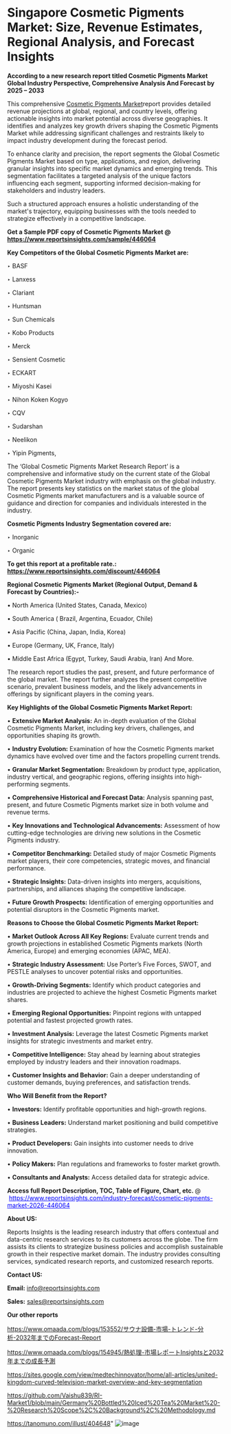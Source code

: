 # Singapore Cosmetic Pigments Market: Size, Revenue Estimates, Regional Analysis, and Forecast Insights

<strong>According to a new research report titled Cosmetic Pigments Market Global Industry Perspective, Comprehensive Analysis And Forecast by 2025 – 2033</strong>

This comprehensive <a href=https://www.reportsinsights.com/sample/446064>Cosmetic Pigments Market</a>report provides detailed revenue projections at global, regional, and country levels, offering actionable insights into market potential across diverse geographies. It identifies and analyzes key growth drivers shaping the Cosmetic Pigments Market while addressing significant challenges and restraints likely to impact industry development during the forecast period.

To enhance clarity and precision, the report segments the Global Cosmetic Pigments Market based on type, applications, and region, delivering granular insights into specific market dynamics and emerging trends. This segmentation facilitates a targeted analysis of the unique factors influencing each segment, supporting informed decision-making for stakeholders and industry leaders.

Such a structured approach ensures a holistic understanding of the market's trajectory, equipping businesses with the tools needed to strategize effectively in a competitive landscape.

<strong>Get a Sample PDF copy of Cosmetic Pigments Market </strong><strong>@<a href=https://www.reportsinsights.com/sample/446064 style=color:#0000ff;> https://www.reportsinsights.com/sample/446064</a></strong></font>

<strong>Key Competitors of the Global Cosmetic Pigments Market are:</strong>

‣ BASF

‣ Lanxess

‣ Clariant

‣ Huntsman

‣ Sun Chemicals

‣ Kobo Products

‣ Merck

‣ Sensient Cosmetic

‣ ECKART

‣ Miyoshi Kasei

‣ Nihon Koken Kogyo

‣ CQV

‣ Sudarshan

‣ Neelikon

‣ Yipin Pigments,

The ‘Global Cosmetic Pigments Market Research Report’ is a comprehensive and informative study on the current state of the Global Cosmetic Pigments Market industry with emphasis on the global industry. The report presents key statistics on the market status of the global Cosmetic Pigments market manufacturers and is a valuable source of guidance and direction for companies and individuals interested in the industry.

<strong>Cosmetic Pigments Industry Segmentation covered are:</strong>

‣ Inorganic

‣ Organic

<strong>To get this report at a profitable rate.: <a href=https://www.reportsinsights.com/discount/446064 style=color:#0000ff;>https://www.reportsinsights.com/discount/446064</a></strong></font>

<strong>Regional Cosmetic Pigments Market (Regional Output, Demand &amp; Forecast by Countries):-</strong>

• North America (United States, Canada, Mexico)

• South America ( Brazil, Argentina, Ecuador, Chile)

• Asia Pacific (China, Japan, India, Korea)

• Europe (Germany, UK, France, Italy)

• Middle East Africa (Egypt, Turkey, Saudi Arabia, Iran) And More.

The research report studies the past, present, and future performance of the global market. The report further analyzes the present competitive scenario, prevalent business models, and the likely advancements in offerings by significant players in the coming years.

<strong>Key Highlights of the Global Cosmetic Pigments Market Report:</strong>

• <strong>Extensive Market Analysis:</strong> An in-depth evaluation of the Global Cosmetic Pigments Market, including key drivers, challenges, and opportunities shaping its growth.

• <strong>Industry Evolution:</strong> Examination of how the Cosmetic Pigments market dynamics have evolved over time and the factors propelling current trends.

• <strong>Granular Market Segmentation:</strong> Breakdown by product type, application, industry vertical, and geographic regions, offering insights into high-performing segments.

• <strong>Comprehensive Historical and Forecast Data:</strong> Analysis spanning past, present, and future Cosmetic Pigments market size in both volume and revenue terms.

• <strong>Key Innovations and Technological Advancements:</strong> Assessment of how cutting-edge technologies are driving new solutions in the Cosmetic Pigments industry.

• <strong>Competitor Benchmarking:</strong> Detailed study of major Cosmetic Pigments market players, their core competencies, strategic moves, and financial performance.

• <strong>Strategic Insights:</strong> Data-driven insights into mergers, acquisitions, partnerships, and alliances shaping the competitive landscape.

• <strong>Future Growth Prospects:</strong> Identification of emerging opportunities and potential disruptors in the Cosmetic Pigments market.

<strong>Reasons to Choose the Global Cosmetic Pigments Market Report:</strong>

• <strong>Market Outlook Across All Key Regions:</strong> Evaluate current trends and growth projections in established Cosmetic Pigments markets (North America, Europe) and emerging economies (APAC, MEA).

• <strong>Strategic Industry Assessment:</strong> Use Porter’s Five Forces, SWOT, and PESTLE analyses to uncover potential risks and opportunities.

• <strong>Growth-Driving Segments:</strong> Identify which product categories and industries are projected to achieve the highest Cosmetic Pigments market shares.

• <strong>Emerging Regional Opportunities:</strong> Pinpoint regions with untapped potential and fastest projected growth rates.

• <strong>Investment Analysis:</strong> Leverage the latest Cosmetic Pigments market insights for strategic investments and market entry.

• <strong>Competitive Intelligence:</strong> Stay ahead by learning about strategies employed by industry leaders and their innovation roadmaps.

• <strong>Customer Insights and Behavior:</strong> Gain a deeper understanding of customer demands, buying preferences, and satisfaction trends.

<strong>Who Will Benefit from the Report?</strong>

• <strong>Investors:</strong> Identify profitable opportunities and high-growth regions.

• <strong>Business Leaders:</strong> Understand market positioning and build competitive strategies.

• <strong>Product Developers:</strong> Gain insights into customer needs to drive innovation.

• <strong>Policy Makers:</strong> Plan regulations and frameworks to foster market growth.

• <strong>Consultants and Analysts:</strong> Access detailed data for strategic advice.
</ul>
<strong>Access full Report Description, TOC, Table of Figure, Chart, etc. </strong>@  <a href=https://www.reportsinsights.com/industry-forecast/cosmetic-pigments-market-2026-446064 style=color:#0000ff;>https://www.reportsinsights.com/industry-forecast/cosmetic-pigments-market-2026-446064</a></font>

<strong><strong>About US</strong>:</strong>

Reports Insights is the leading research industry that offers contextual and data-centric research services to its customers across the globe. The firm assists its clients to strategize business policies and accomplish sustainable growth in their respective market domain. The industry provides consulting services, syndicated research reports, and customized research reports.

<strong>Contact US:</strong>

<p class=""""><b>Email:</b> <a href=mailto:info@reportsinsights.com>info@reportsinsights.com</a></p>
<p class=""""><b>Sales:</b> <a href=mailto:sales@reportsinsights.com>sales@reportsinsights.com</a></p>

<strong>Our other reports</strong>

<a href=https://www.omaada.com/blogs/153552/サウナ設備-市場-トレンド-分析-2032年までのForecast-Report>https://www.omaada.com/blogs/153552/サウナ設備-市場-トレンド-分析-2032年までのForecast-Report</a>

<a href=https://www.omaada.com/blogs/154945/熱処理-市場レポートInsightsと2032年までの成長予測>https://www.omaada.com/blogs/154945/熱処理-市場レポートInsightsと2032年までの成長予測</a>

<a href=https://sites.google.com/view/medtechinnovator/home/all-articles/united-kingdom-curved-television-market-overview-and-key-segmentation>https://sites.google.com/view/medtechinnovator/home/all-articles/united-kingdom-curved-television-market-overview-and-key-segmentation</a>

<a href=https://github.com/Vaishu839/RI-Market1/blob/main/Germany%20Bottled%20Iced%20Tea%20Market%20-%20Research%20Scope%2C%20Background%2C%20Methodology.md>https://github.com/Vaishu839/RI-Market1/blob/main/Germany%20Bottled%20Iced%20Tea%20Market%20-%20Research%20Scope%2C%20Background%2C%20Methodology.md</a>

<a href=https://tanomuno.com/illust/404648>https://tanomuno.com/illust/404648</a>"
![image](https://github.com/user-attachments/assets/3f92d0d5-e580-4a69-9be9-5cde5f882854)
